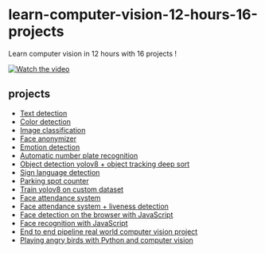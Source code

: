 # learn-computer-vision-12-hours-16-projects

Learn computer vision in 12 hours with 16 projects !

[![Watch the video](https://img.youtube.com/vi/lKLzz8Itpzo/0.jpg)](https://www.youtube.com/watch?v=lKLzz8Itpzo)

## projects

- [Text detection](https://github.com/computervisioneng/text-detection-python-easyocr)
- [Color detection](https://github.com/computervisioneng/color-detection-opencv)
- [Image classification](https://github.com/computervisioneng/image-classification-python-scikit-learn)
- [Face anonymizer](https://github.com/computervisioneng/face-anonymizer-ptyhon)
- [Emotion detection](https://github.com/computervisioneng/emotion-detection)
- [Automatic number plate recognition](https://github.com/computervisioneng/automatic-number-plate-recognition-python)
- [Object detection yolov8 + object tracking deep sort](https://github.com/computervisioneng/object-tracking-yolov8-deep-sort)
- [Sign language detection](https://github.com/computervisioneng/sign-language-detector-python)
- [Parking spot counter](https://github.com/computervisioneng/parking-space-counter)
- [Train yolov8 on custom dataset](https://github.com/computervisioneng/train-yolov8-custom-dataset-step-by-step-guide)
- [Face attendance system](https://github.com/computervisioneng/face-attendance-system)
- [Face attendance system + liveness detection](https://github.com/computervisioneng/face-attendance-system)
- [Face detection on the browser with JavaScript](https://github.com/computervisioneng/face-landmark-detection-javascript-web)
- [Face recognition with JavaScript](https://github.com/computervisioneng/face-recognition-javascript-webcam-faceapi)
- [End to end pipeline real world computer vision project](https://github.com/computervisioneng/image-background-removal-api-end-to-end-pipeline)
- [Playing angry birds with Python and computer vision](https://github.com/computervisioneng/angry-birds-computer-vision)
